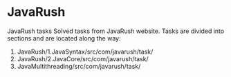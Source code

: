 # JavaRush
JavaRush tasks
Solved tasks from JavaRush website. Tasks are divided into sections and are located along the way:
1. JavaRush/1.JavaSyntax/src/com/javarush/task/
2. JavaRush/2.JavaCore/src/com/javarush/task/
3. JavaMultithreading/src/com/javarush/task/